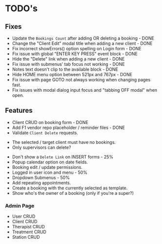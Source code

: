 # TODO's

## Fixes
 - Update the `Bookings Count` after adding OR deleting a booking - DONE
 - Change the "Client Edit" modal title when adding a new client - DONE
 - Fix incorrect showErrors() option spelling on Login form - DONE
 - Fix issue with global "ENTER KEY PRESS" event block - DONE
 - Hide the "Delete" link when adding a new client - DONE
 - Fix issue with submenus' tab focus not working - DONE
 - Notes text doesn't clip to the available block - DONE
 - Hide HOME menu option between 521px and 767px - DONE
 - Fix issue with page GOTO not always working when changing pages fast.
 - Fix issues with modal dialog input focus and "tabbing OFF modal" when open.

## Features
 - Client CRUD on booking form - DONE
 - Add F1 vendor repo placeholder / reminder files - DONE
 - Validate `Client Delete` requests.
  * The selected / target client must have no bookings.
  * Only supervisors can delete?
 - Don't show a `Delete Link` on INSERT forms - 25%
 - Popup calendar option on date fields.
 - Booking edit / update permissions.
 - Logged in user icon and menu - 50%
 - Dropdown Submenus - 50%
 - Add repeating appointments.
 - Create a booking with the currently selected as template.
 - Show who's the owner of a booking (only if you're a super?)

### Admin Page
 * User CRUD
 * Client CRUD
 * Therapist CRUD
 * Treatment CRUD
 * Station CRUD
